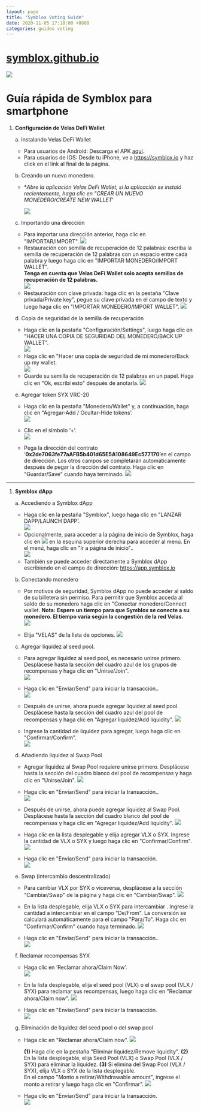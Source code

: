 ```yaml
---
layout: page
title: "Symblox Voting Guide"
date: 2020-11-05 17:18:00 +0800
categories: guides voting
---
```


# [symblox.github.io](https://symblox.github.io/)

![](https://symblox.github.io/assets/SymbloxLogoName.png)

# Guía rápida de Symblox para smartphone
1.  **Configuración de Velas DeFi Wallet**
    
    a. Instalando Velas DeFi Wallet
    
    -   Para usuarios de Android: Descarga el APK  [aquí](https://symblox.io/velas-defi-wallet-1014.apk).
    -  Para usuarios de IOS: Desde tu iPhone, ve a https://symblox.io y haz click en el link al final de la página.
    
    b. Creando un nuevo monedero.
    
    -   **Abre la aplicación Velas DeFi Wallet, si la aplicación se instaló recientemente, haga clic en "CREAR UN NUEVO MONEDERO/CREATE NEW WALLET*’
        
        ![](https://symblox.github.io/assets/syxAsset%201Logo_Name_White.png)
        
    
    c. Importando una dirección
    
    -   Para importar una dirección anterior, haga clic en "IMPORTAR/IMPORT".
        ![](https://symblox.github.io/assets/syxAsset%202Logo_Name_White.png)
    -   Restauración con semilla de recuperación de 12 palabras: escriba la semilla de recuperación de 12 palabras con un espacio entre cada palabra y luego haga clic en "IMPORTAR MONEDERO/IMPORT WALLET".  
        **Tenga en cuenta que Velas DeFi Wallet solo acepta semillas de recuperación de 12 palabras.**  
        ![](https://symblox.github.io/assets/syxAsset%201WalletImport.png)
    -   Restauración con clave privada: haga clic en la pestaña "Clave privada/Private key", pegue su clave privada en el campo de texto y luego haga clic en "IMPORTAR MONEDERO/IMPORT WALLET".
        ![](https://symblox.github.io/assets/syxAsset%201WalletImportc.png)
    
    d. Copia de seguridad de la semilla de recuperación
    
    -   Haga clic en la pestaña "Configuración/Settings", luego haga clic en "HACER UNA COPIA DE SEGURIDAD DEL MONEDERO/BACK UP WALLET".  
        ![](https://symblox.github.io/assets/syxAsset%201WalletImportD.png)
    -   Haga clic en "Hacer una copia de seguridad de mi monedero/Back up my wallet.  
        ![](https://symblox.github.io/assets/syxAsset%201WalletImportE.png)
    -   Guarde su semilla de recuperación de 12 palabras en un papel. Haga clic en "Ok, escribí esto" después de anotarla.
        ![](https://symblox.github.io/assets/syxAsset%201WalletImportF.png)
    
    e. Agregar token SYX VRC-20
    
    -   Haga clic en la pestaña "Monedero/Wallet" y, a continuación, haga clic en "Agregar-Add / Ocultar-Hide tokens’.  
        ![](https://symblox.github.io/assets/syxAsset%201AddSYX_a.png)
    -   Clic en el símbolo ‘+’.  
        ![](https://symblox.github.io/assets/syxAsset%201AddSYX_b.png)
        
    -   Pega la dirección del contrato ‘**0x2de7063fe77aAFB5b401d65E5A108649Ec577170**’en el campo de dirección. Los otros campos se completarán automáticamente después de pegar la dirección del contrato. Haga clic en "Guardar/Save" cuando haya terminado.
        ![](https://symblox.github.io/assets/syxAsset%201AddSYX_c.png)

----------

1.  **Symblox dApp**
    
    a. Accediendo a Symblox dApp
    
    -  Haga clic en la pestaña "Symblox", luego haga clic en "LANZAR DAPP/LAUNCH DAPP’.  
        ![](https://symblox.github.io/assets/syxAsset%202StartDapp_a.png)
    -   Opcionalmente, para acceder a la página de inicio de Symblox, haga clic en  ![](https://symblox.github.io/assets/menuico.png)  en la esquina superior derecha para acceder al menú. En el menú, haga clic en "Ir a página de inicio"..  
        ![](https://symblox.github.io/assets/syxAsset%201StartDapp_ab.png)
    -  También se puede acceder directamente a Symblox dApp escribiendo en el campo de dirección: https://app.symblox.io
    
    b. Conectando monedero
    
    -   Por motivos de seguridad, Symblox dApp no ​​puede acceder al saldo de su billetera sin permiso. Para permitir que Symblox acceda al saldo de su monedero haga clic en "Conectar monedero/Connect wallet.  **Nota:**  **Espere un tiempo para que Symblox se conecte a su monedero. El tiempo varía según la congestión de la red Velas.**  
        ![](https://symblox.github.io/assets/syxAsset%201ConnectWallet_a.png)
        
    -   Elija "VELAS" de la lista de opciones. 
        ![](https://symblox.github.io/assets/syxAsset%201ConnectWallet_b.png)
        
    
    c. Agregar liquidez al seed pool.
    
    -   Para agregar liquidez al seed pool, es necesario unirse primero. Desplácese hasta la sección del cuadro azul de los grupos de recompensas y haga clic en "Unirse/Join".  
        ![](https://symblox.github.io/assets/syxAsset%201SeedPool_a.png)
    -   Haga clic en "Enviar/Send" para iniciar la transacción..  
        ![](https://symblox.github.io/assets/syxAsset%201SeedPool_b.png)
        
    -   Después de unirse, ahora puede agregar liquidez al seed pool. Desplácese hasta la sección del cuadro azul del pool de recompensas y haga clic en "Agregar liquidez/Add liquidity". 
        ![](https://symblox.github.io/assets/syxAsset%201SeedPool_C.png)
        
    -   Ingrese la cantidad de liquidez para agregar, luego haga clic en "Confirmar/Confirm".  
        ![](https://symblox.github.io/assets/syxAsset%201SeedPool_D.png)
    
    d. Añadiendo liquidez al Swap Pool
    
    -   Agregar liquidez al Swap Pool requiere unirse primero. Desplácese hasta la sección del cuadro blanco del pool de recompensas y haga clic en "Unirse/Join".
        ![](https://symblox.github.io/assets/syxAsset%201SwapPool_a.png)
        
    -   Haga clic en "Enviar/Send" para iniciar la transacción..  
        ![](https://symblox.github.io/assets/syxAsset%201SwapPool_b.png)
        
    -   Después de unirse, ahora puede agregar liquidez al Swap Pool. Desplácese hasta la sección del cuadro blanco del pool de recompensas y haga clic en "Agregar liquidez/Add liquidity".
        ![](https://symblox.github.io/assets/syxAsset%201SwapPool_c.png)
        
    - Haga clic en la lista desplegable y elija agregar VLX o SYX. Ingrese la cantidad de VLX o SYX y luego haga clic en "Confirmar/Confirm".
        ![](https://symblox.github.io/assets/syxAsset%201SwapPool_d.png)
        
    -   Haga clic en "Enviar/Send" para iniciar la transacción.  
        ![](https://symblox.github.io/assets/syxAsset%201SwapPool_e.png)
        
    
    e. Swap  (intercambio descentralizado)
    
    -   Para cambiar VLX por SYX o viceversa, desplácese a la sección "Cambiar/Swap" de la página y haga clic en "Cambiar/Swap".
        ![](https://symblox.github.io/assets/syxAsset%201SwapMeet_a.png)
        
    -  En la lista desplegable, elija VLX o SYX para intercambiar . Ingrese la cantidad a intercambiar en el campo "De/From". La conversión se calculará automáticamente para el campo "Para/To". Haga clic en "Confirmar/Confirm" cuando haya terminado.
        ![](https://symblox.github.io/assets/syxAsset%201SwapMeet_b.png)
        
    -   Haga clic en "Enviar/Send" para iniciar la transacción..  
        ![](https://symblox.github.io/assets/syxAsset%201SwapMeet_c.png)
        
    
    f. Reclamar recompensas SYX
    
    -   Haga clic en ‘Reclamar ahora/Claim Now’.  
        ![](https://symblox.github.io/assets/syxAsset%201Claim_a.png)
        
    -   En la lista desplegable, elija el seed pool (VLX) o el swap pool (VLX / SYX) para reclamar sus recompensas, luego haga clic en "Reclamar ahora/Claim now".
        ![](https://symblox.github.io/assets/syxAsset%201Claim_b.png)
        
    -   Haga clic en "Enviar/Send" para iniciar la transacción.  
        ![](https://symblox.github.io/assets/syxAsset%201Claim_c.png)
        
    
    g. Eliminación de liquidez del seed pool o del swap pool
    
    -  Haga clic en "Reclamar ahora/Claim now". 
        ![](https://symblox.github.io/assets/syxAsset%201Claim_a.png)
        
        **(1)**  Haga clic en la pestaña "Eliminar liquidez/Remove liquidity". 
        **(2)**  En la lista desplegable, elija Seed Pool (VLX) o Swap Pool (VLX / SYX) para eliminar la liquidez.
        **(3)**  Si elimina del Swap Pool (VLX / SYX), elija VLX o SYX de la lista desplegable.  
       En el campo "Monto a retirar/Withdrawable amount", ingrese el monto a retirar y luego haga clic en "Confirmar".
        ![](https://symblox.github.io/assets/syxAsset%201Claim_d.png)
        
    -   Haga clic en "Enviar/Send" para iniciar la transacción.  
        ![](https://symblox.github.io/assets/syxAsset%201Claim_e.png)
